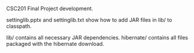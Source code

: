 CSC201 Final Project development.

settinglib.pptx and settinglib.txt show how to add JAR files in lib/ to classpath.

lib/ contains all necessary JAR dependencies.  hibernate/ contains all files packaged with the hibernate download.